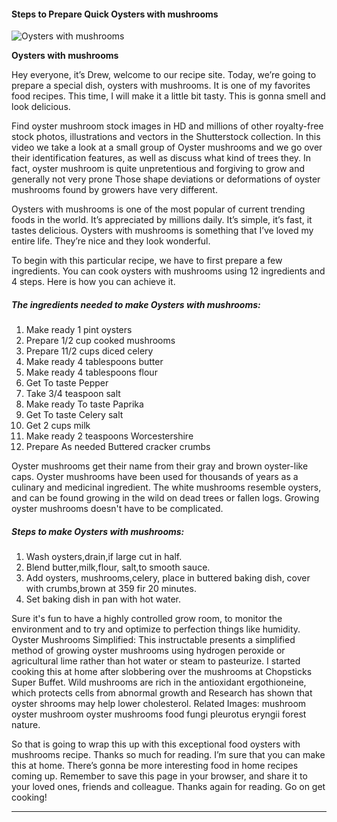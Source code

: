             

#### Steps to Prepare Quick Oysters with mushrooms

![Oysters with mushrooms](https://img-global.cpcdn.com/recipes/1c8744002e3add8a/751x532cq70/oysters-with-mushrooms-recipe-main-photo.jpg)

**Oysters with mushrooms**

Hey everyone, it’s Drew, welcome to our recipe site. Today, we’re going to prepare a special dish, oysters with mushrooms. It is one of my favorites food recipes. This time, I will make it a little bit tasty. This is gonna smell and look delicious.

Find oyster mushroom stock images in HD and millions of other royalty-free stock photos, illustrations and vectors in the Shutterstock collection. In this video we take a look at a small group of Oyster mushrooms and we go over their identification features, as well as discuss what kind of trees they. In fact, oyster mushroom is quite unpretentious and forgiving to grow and generally not very prone Those shape deviations or deformations of oyster mushrooms found by growers have very different.

Oysters with mushrooms is one of the most popular of current trending foods in the world. It’s appreciated by millions daily. It’s simple, it’s fast, it tastes delicious. Oysters with mushrooms is something that I’ve loved my entire life. They’re nice and they look wonderful.

To begin with this particular recipe, we have to first prepare a few ingredients. You can cook oysters with mushrooms using 12 ingredients and 4 steps. Here is how you can achieve it.

##### The ingredients needed to make Oysters with mushrooms:

1.  Make ready 1 pint oysters
2.  Prepare 1/2 cup cooked mushrooms
3.  Prepare 11/2 cups diced celery
4.  Make ready 4 tablespoons butter
5.  Make ready 4 tablespoons flour
6.  Get To taste Pepper
7.  Take 3/4 teaspoon salt
8.  Make ready To taste Paprika
9.  Get To taste Celery salt
10.  Get 2 cups milk
11.  Make ready 2 teaspoons Worcestershire
12.  Prepare As needed Buttered cracker crumbs

Oyster mushrooms get their name from their gray and brown oyster-like caps. Oyster mushrooms have been used for thousands of years as a culinary and medicinal ingredient. The white mushrooms resemble oysters, and can be found growing in the wild on dead trees or fallen logs. Growing oyster mushrooms doesn't have to be complicated.

##### Steps to make Oysters with mushrooms:

1.  Wash oysters,drain,if large cut in half.
2.  Blend butter,milk,flour, salt,to smooth sauce.
3.  Add oysters, mushrooms,celery, place in buttered baking dish, cover with crumbs,brown at 359 fir 20 minutes.
4.  Set baking dish in pan with hot water.

Sure it's fun to have a highly controlled grow room, to monitor the environment and to try and optimize to perfection things like humidity. Oyster Mushrooms Simplified: This instructable presents a simplified method of growing oyster mushrooms using hydrogen peroxide or agricultural lime rather than hot water or steam to pasteurize. I started cooking this at home after slobbering over the mushrooms at Chopsticks Super Buffet. Wild mushrooms are rich in the antioxidant ergothioneine, which protects cells from abnormal growth and Research has shown that oyster shrooms may help lower cholesterol. Related Images: mushroom oyster mushroom oyster mushrooms food fungi pleurotus eryngii forest nature.

So that is going to wrap this up with this exceptional food oysters with mushrooms recipe. Thanks so much for reading. I’m sure that you can make this at home. There’s gonna be more interesting food in home recipes coming up. Remember to save this page in your browser, and share it to your loved ones, friends and colleague. Thanks again for reading. Go on get cooking!

* * *